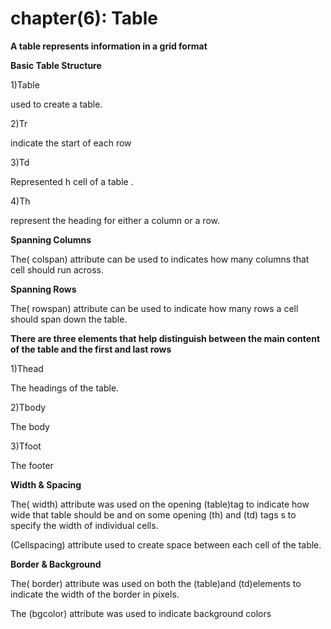 # chapter(6): Table
**A table represents information in a grid format**

**Basic Table Structure**

1)Table

used to create a table.

2)Tr

indicate the start of each row

3)Td

Represented h cell of a table .

4)Th

represent the heading for either a column or a row.

**Spanning Columns**

The( colspan) attribute can be used to indicates how many columns that cell should run across.

**Spanning Rows**

The( rowspan) attribute can be used to indicate how many rows a cell should span down the table.

**There are three elements that help distinguish between the main content of the table and the first and last rows**

1)Thead

The headings of the table.

2)Tbody

The body

3)Tfoot

The footer

**Width & Spacing**

The( width) attribute was used on the opening (table)tag to indicate how wide that table should be and on some opening (th) and (td) tags s to specify the width of individual cells.

(Cellspacing) attribute used to create space between each cell of the table.


**Border & Background**

The( border) attribute was used on both the (table)and (td)elements to indicate the width of the border in pixels. 

The (bgcolor) attribute was used to indicate background colors
